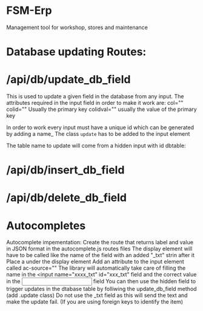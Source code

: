 # FSM-Erp
Management tool for workshop, stores and maintenance

# Database updating Routes:

# /api/db/update_db_field
This is used to update a given field in the database from any input. The attributes required in the input field in order to make it work are:
col="<column to update in db>"
colid="<id field of the row to update in the db>" Usually the primary key
colidval="<id value of the id column>" usually the value of the primary key

In order to work every input must have a unique id which can be generated by adding a name_<serial value from primary key>
The class `update` has to be added to the input element

The table name to update will come from a hidden input with id dbtable: <input type="hidden" id="dbtable" value="<table to update in db>">

# /api/db/insert_db_field

# /api/db/delete_db_field

# Autocompletes

Autocomplete impementation: Create the route that returns label and value in JSON format in the autocomplete.js routes files
The display element will have to be called like the name of the field with an added "_txt" strin after it
Place a <inout type="hidden" name="field" id="field"> under the display element
Add an attribute to the input element called ac-source="<name of the route in autcompletes.js>" The library will automatically take care of filling the name in the <input name="xxxx_txt" id="xxx_txt" field and the correct value in the <input name="xxxx" id="xxxx"> field
You can then use the hidden field to trigger updates in the dtabase table by folliwing the update_db_field method (add .update class)
Do not use the _txt field as this will send the text and make the update fail. (If you are using foreign keys to identify the item)
